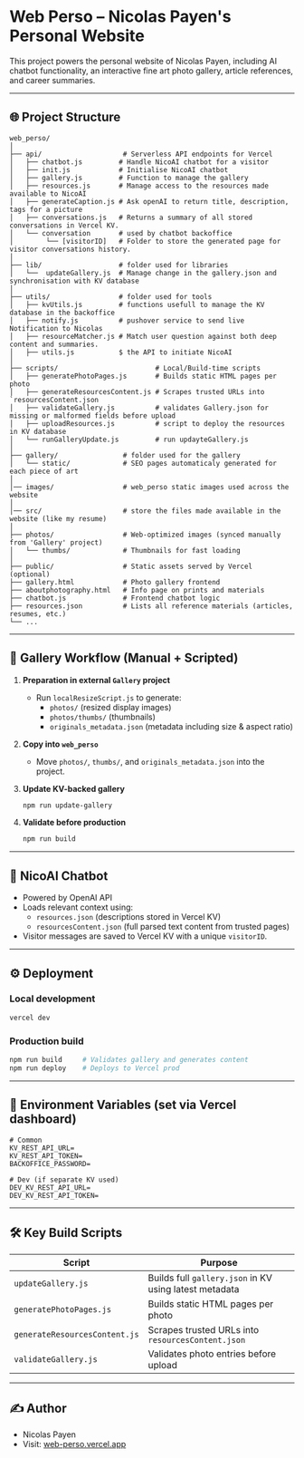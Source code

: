 # Web Perso – Nicolas Payen's Personal Website

This project powers the personal website of Nicolas Payen, including AI chatbot functionality, an interactive fine art photo gallery, article references, and career summaries.

---

## 🌐 Project Structure

```
web_perso/
│
├── api/                    # Serverless API endpoints for Vercel
│   ├── chatbot.js         # Handle NicoAI chatbot for a visitor
│   ├── init.js            # Initialise NicoAI chatbot
│   ├── gallery.js         # Function to manage the gallery
│   ├── resources.js       # Manage access to the resources made available to NicoAI
│   ├── generateCaption.js # Ask openAI to return title, description, tags for a picture
│   ├── conversations.js   # Returns a summary of all stored conversations in Vercel KV.
│   └── conversation       # used by chatbot backoffice
│        └── [visitorID]   # Folder to store the generated page for visitor conversations history.
│
├── lib/                   # folder used for libraries 
│   └──  updateGallery.js  # Manage change in the gallery.json and synchronisation with KV database 
│
├── utils/                 # folder used for tools 
│   ├── kvUtils.js         # functions usefull to manage the KV database in the backoffice
│   ├── notify.js          # pushover service to send live Notification to Nicolas 
│   ├── resourceMatcher.js # Match user question against both deep content and summaries.
│   ├── utils.js           $ the API to initiate NicoAI 
│
├── scripts/                        # Local/Build-time scripts
│   ├── generatePhotoPages.js       # Builds static HTML pages per photo 
│   ├── generateResourcesContent.js # Scrapes trusted URLs into `resourcesContent.json
│   ├── validateGallery.js          # validates Gallery.json for missing or malformed fields before upload
│   ├── uploadResources.js          # script to deploy the resources in KV database
│   └── runGalleryUpdate.js         # run updayteGallery.js
│
├── gallery/                # folder used for the gallery 
│   └── static/             # SEO pages automaticaly generated for each piece of art
│
│── images/                 # web_perso static images used across the website 
│
│── src/                    # store the files made available in the website (like my resume) 
│
├── photos/                 # Web-optimized images (synced manually from 'Gallery' project)
│   └── thumbs/             # Thumbnails for fast loading
│
├── public/                 # Static assets served by Vercel (optional)
├── gallery.html            # Photo gallery frontend
├── aboutphotography.html   # Info page on prints and materials
├── chatbot.js              # Frontend chatbot logic
├── resources.json          # Lists all reference materials (articles, resumes, etc.)
└── ...
```

---

## 📸 Gallery Workflow (Manual + Scripted)

1. **Preparation in external `Gallery` project**
   - Run `localResizeScript.js` to generate:
     - `photos/` (resized display images)
     - `photos/thumbs/` (thumbnails)
     - `originals_metadata.json` (metadata including size & aspect ratio)

2. **Copy into `web_perso`**
   - Move `photos/`, `thumbs/`, and `originals_metadata.json` into the project.

3. **Update KV-backed gallery**
   ```bash
   npm run update-gallery
   ```

4. **Validate before production**
   ```bash
   npm run build
   ```

---

## 🧠 NicoAI Chatbot

- Powered by OpenAI API
- Loads relevant context using:
  - `resources.json` (descriptions stored in Vercel KV)
  - `resourcesContent.json` (full parsed text content from trusted pages)
- Visitor messages are saved to Vercel KV with a unique `visitorID`.

---

## ⚙️ Deployment

### Local development
```bash
vercel dev
```

### Production build
```bash
npm run build     # Validates gallery and generates content
npm run deploy    # Deploys to Vercel prod
```

---

## 🔐 Environment Variables (set via Vercel dashboard)

```env
# Common
KV_REST_API_URL=
KV_REST_API_TOKEN=
BACKOFFICE_PASSWORD=

# Dev (if separate KV used)
DEV_KV_REST_API_URL=
DEV_KV_REST_API_TOKEN=
```

---

## 🛠 Key Build Scripts

| Script                    | Purpose                                                |
|--------------------------|--------------------------------------------------------|
| `updateGallery.js`       | Builds full `gallery.json` in KV using latest metadata |
| `generatePhotoPages.js`  | Builds static HTML pages per photo                     |
| `generateResourcesContent.js` | Scrapes trusted URLs into `resourcesContent.json`     |
| `validateGallery.js`     | Validates photo entries before upload                  |

---

## ✍️ Author

- Nicolas Payen  
- Visit: [web-perso.vercel.app](https://web-perso.vercel.app)